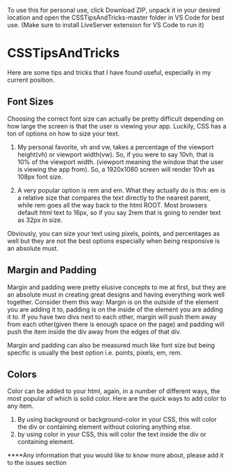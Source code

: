 To use this for personal use, click Download ZIP, unpack it in your desired location and open the CSSTipsAndTricks-master folder in VS Code for best use.
(Make sure to install LiveServer extension for VS Code to run it)

# CSSTipsAndTricks
Here are some tips and tricks that I have found useful, especially in my current position.

## Font Sizes
Choosing the correct font size can actually be pretty difficult depending on how large the screen is that the user is viewing your app. Luckily,
CSS has a ton of options on how to size your text.

1. My personal favorite, vh and vw, takes a percentage of the viewport height(vh) or viewport width(vw). So, if you were to say 10vh, that is 10% of the
viewport width. (viewport meaning the window that the user is viewing the app from). So, a 1920x1080 screen will render 10vh as 108px font size.

2. A very popular option is rem and em. What they actually do is this: em is a relative size that compares the text directly to the nearest parent, while rem 
goes all the way back to the html ROOT. Most browsers default html text to 16px, so if you say 2rem that is going to render text as 32px in size.

Obviously, you can size your text using pixels, points, and percentages as well but they are not the best options especially when being responsive is an absolute must.

## Margin and Padding
Margin and padding were pretty elusive concepts to me at first, but they are an absolute must in creating great designs and having everything work well together. 
Consider them this way: Margin is on the outside of the element you are adding it to, padding is on the inside of the element you are adding it to. If you have two 
divs next to each other, margin will push them away from each other(given there is enough space on the page) and padding will push the item inside the div away from the edges of that div.

Margin and padding can also be measured much like font size but being specific is usually the best option i.e. points, pixels, em, rem.

## Colors
Color can be added to your html, again, in a number of different ways, the most popular of which is solid color. Here are the quick ways to add color to any item.
1. By using background or background-color in your CSS, this will color the div or containing element without coloring anything else.
2. by using color in your CSS, this will color the text inside the div or containing element.

****Any information that you would like to know more about, please add it to the issues section
